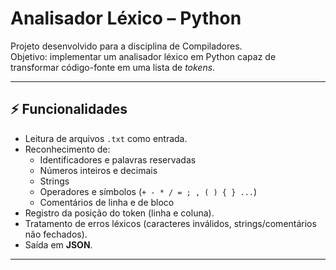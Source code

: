 # Analisador Léxico – Python

Projeto desenvolvido para a disciplina de Compiladores.  
Objetivo: implementar um analisador léxico em Python capaz de transformar código-fonte em uma lista de *tokens*.

---

## ⚡ Funcionalidades
- Leitura de arquivos `.txt` como entrada.
- Reconhecimento de:
  - Identificadores e palavras reservadas
  - Números inteiros e decimais
  - Strings
  - Operadores e símbolos (`+ - * / = ; , ( ) { } ...`)
  - Comentários de linha e de bloco
- Registro da posição do token (linha e coluna).
- Tratamento de erros léxicos (caracteres inválidos, strings/comentários não fechados).
- Saída em **JSON**.

---
